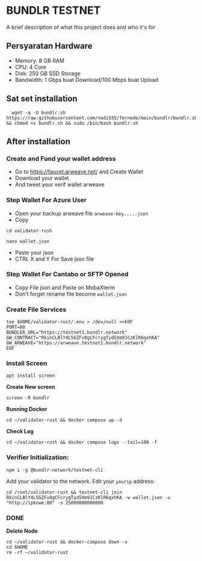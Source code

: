 
# BUNDLR TESTNET

A brief description of what this project does and who it's for


## Persyaratan Hardware

- Memory: 8 GB RAM
- CPU: 4 Core
- Disk: 250 GB SSD Storage
- Bandwidth: 1 Gbps buat Download/100 Mbps buat Upload

## Sat set installation
```
  wget -q -O bundlr.sh https://raw.githubusercontent.com/nadi555/Ternode/main/bundlr/bundlr.sh && chmod +x bundlr.sh && sudo /bin/bash bundlr.sh
```

## After installation
### Create and Fund your wallet address
- Go to https://faucet.arweave.net/ and Create Wallet 
- Download your wallet
- And tweet your verif wallet arweave

### Step Wallet For Azure User
- Open your backup arweave file `arweave-key.....json`
- Copy 

```cd validator-rush```

```nano wallet.json```

- Paste your json
- CTRL X and Y For Save json file

### Step Wallet For Cantabo or SFTP Opened
- Copy File json and Paste on MobaXterm 
- Don't forget rename file become ``wallet.json``

### Create File Services

```
tee $HOME/validator-rust/.env > /dev/null <<EOF
PORT=80
BUNDLER_URL="https://testnet1.bundlr.network"
GW_CONTRACT="RkinCLBlY4L5GZFv8gCFcrygTyd5Xm91CzKlR6qxhKA"
GW_ARWEAVE="https://arweave.testnet1.bundlr.network"
EOF
```

### Install Screen

``` apt install screen ```

**Create New screen**

``` screen -R bundlr ```

**Running Docker**

```cd ~/validator-rust && docker compose up -d```

**Check Log**

```
cd ~/validator-rust && docker compose logs --tail=100 -f
```

### Verifier Initialization:

```
npm i -g @bundlr-network/testnet-cli
```

Add your validator to the network. Edit your `yourip` address:

```
cd /root/validator-rust && testnet-cli join RkinCLBlY4L5GZFv8gCFcrygTyd5Xm91CzKlR6qxhKA -w wallet.json -u "http://ipkowe:80" -s 25000000000000 
```

### DONE

**Delete Node**

```
cd ~/validator-rust && docker-compose down -v
cd $HOME
rm -rf ~/validator-rust
```
